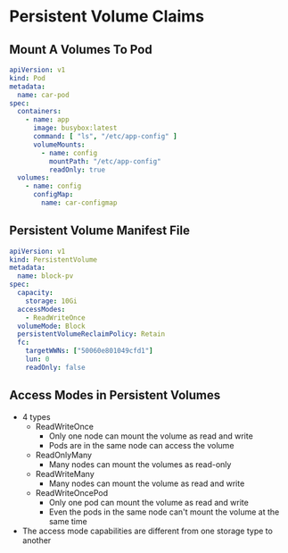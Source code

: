 # Persistent Volume Claims

## Mount A Volumes To Pod

```yaml
apiVersion: v1
kind: Pod
metadata:
  name: car-pod
spec:
  containers:
    - name: app
      image: busybox:latest
      command: [ "ls", "/etc/app-config" ]
      volumeMounts:
        - name: config
          mountPath: "/etc/app-config"
          readOnly: true
  volumes:
    - name: config
      configMap:
        name: car-configmap
```
## Persistent Volume Manifest File

```yaml
apiVersion: v1
kind: PersistentVolume
metadata:
  name: block-pv
spec:
  capacity:
    storage: 10Gi
  accessModes:
    - ReadWriteOnce
  volumeMode: Block
  persistentVolumeReclaimPolicy: Retain
  fc:
    targetWWNs: ["50060e801049cfd1"]
    lun: 0
    readOnly: false
```

## Access Modes in Persistent Volumes

* 4 types
  * ReadWriteOnce
    * Only one node can mount the volume as read and write
    * Pods are in the same node can access the volume
  * ReadOnlyMany
    * Many nodes can mount the volumes as read-only
  * ReadWriteMany
    * Many nodes can mount the volume as read and write
  * ReadWriteOncePod
    * Only one pod can mount the volume as read and write
    * Even the pods in the same node can't mount the volume at the same time
* The access mode capabilities are different from one storage type to another
